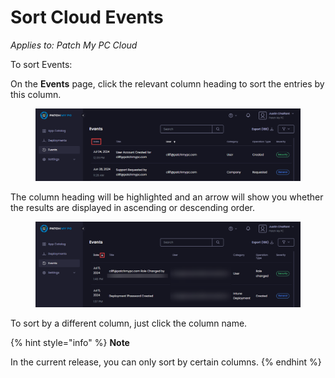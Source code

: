 # Sort Cloud Events

_Applies to: Patch My PC Cloud_

To sort Events:

On the **Events** page, click the relevant column heading to sort the entries by this column.

<figure><img src="../../_images/gitbook/image (627).png" alt="Clicking the relevant column heading to sort the entries by this column."><figcaption></figcaption></figure>

The column heading will be highlighted and an arrow will show you whether the results are displayed in ascending or descending order.

<figure><img src="../../_images/gitbook/image (1774).png" alt="Arrow showing the sort order"><figcaption></figcaption></figure>

To sort by a different column, just click the column name.

{% hint style="info" %}
**Note**

In the current release, you can only sort by certain columns.
{% endhint %}
